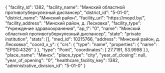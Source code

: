 {
    "facility_id": 1382,
    "facility_name": "Минский областной противотуберкулезный диспансер",
    "district_id": "5-01-0",
    "district_name": "Минский район",
    "facility_url": "https:\/\/mopd.by\/",
    "facility_address": "Минский район, д. Лесковка",
    "facility_type": "Учреждение здравоохранения",
    "ap_1": "0",
    "name": "Минский областной противотуберкулезный диспансер",
    "state": "private institution",
    "stats": [],
    "med_id": 10215766,
    "address": "Минский район, д. Лесковка",
    "coord_x_y": {
        "crs": {
            "type": "name",
            "properties": {
                "name": "EPSG:4326"
            }
        },
        "type": "Point",
        "coordinates": [
            27.7191,
            53.9998
        ]
    },
    "place_name": "Минск",
    "place_type": "city",
    "year_of_closing": null,
    "year_of_opening": "0",
    "healthcare_facility_key": 1382,
    "administrative_division_id": "5-01-0"
}